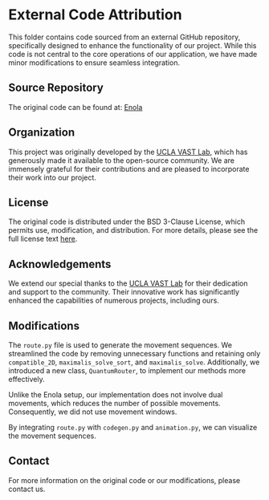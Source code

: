# External Code Attribution

This folder contains code sourced from an external GitHub repository, specifically designed to enhance the functionality of our project. While this code is not central to the core operations of our application, we have made minor modifications to ensure seamless integration.

## Source Repository
The original code can be found at:
[Enola](https://github.com/UCLA-VAST/Enola)

## Organization
This project was originally developed by the [UCLA VAST Lab](https://vast.cs.ucla.edu/), which has generously made it available to the open-source community. We are immensely grateful for their contributions and are pleased to incorporate their work into our project.

## License
The original code is distributed under the BSD 3-Clause License, which permits use, modification, and distribution. For more details, please see the full license text [here](https://opensource.org/licenses/BSD-3-Clause).

## Acknowledgements
We extend our special thanks to the [UCLA VAST Lab](https://vast.cs.ucla.edu/) for their dedication and support to the community. Their innovative work has significantly enhanced the capabilities of numerous projects, including ours.

## Modifications
The `route.py` file is used to generate the movement sequences. We streamlined the code by removing unnecessary functions and retaining only `compatible_2D`, `maximalis_solve_sort`, and `maximalis_solve`. Additionally, we introduced a new class, `QuantumRouter`, to implement our methods more effectively.

Unlike the Enola setup, our implementation does not involve dual movements, which reduces the number of possible movements. Consequently, we did not use movement windows.

By integrating `route.py` with `codegen.py` and `animation.py`, we can visualize the movement sequences.

## Contact
For more information on the original code or our modifications, please contact us.

